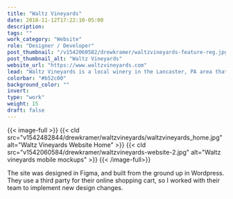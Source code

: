 ```yaml
---
title: "Waltz Vineyards"
date: 2018-11-12T17:22:10-05:00
description:
tags: ""
work_category: "Website"
role: "Designer / Developer"
post_thumbnail: "/v1542060582/drewkramer/waltzvineyards-feature-reg.jpg"
post_thumbnail_alt: "Waltz Vineyards"
website_url: "https://www.waltzvineyards.com"
lead: "Waltz Vineyards is a local winery in the Lancaster, PA area that makes high-quality bordeoux-style wine; which is super hard to do in this climate region of the US. They break the stigma that great wine can't be made in Pennsylvania and are constantly shocking people with their product. I had the privilege of working with them to redesign their website and online shopping experience."
colorbar: "#b52c00"
background_color: ""
invert:
type: "work"
weight: 15
draft: false
---
```


{{< image-full >}}
{{< cld src="v1542482844/drewkramer/waltzvineyards/waltzvineyards_home.jpg" alt="Waltz Vineyards Website Home" >}}
{{< cld src="v1542060584/drewkramer/waltzvineyards-website-2.jpg" alt="Waltz vineyards mobile mockups" >}}
{{< /image-full>}}

The site was designed in Figma, and built from the ground up in Wordpress. They use a third party for their online shopping cart, so I worked with their team to implement new design changes.